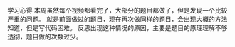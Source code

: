 学习心得
本周虽然每个视频都看完了，大部分的题目都做了，但是发现一个比较严重的问题。
就是前面做过的题目，现在再次做同样的题目，会出现大概的方法知道，但是写代码困难。
反思出现这种情况的原因，主要是题目的原理理解不够透彻，题目做的次数过少。
